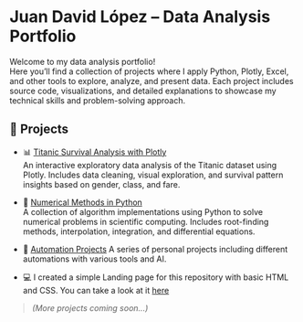 # Juan David López – Data Analysis Portfolio

Welcome to my data analysis portfolio!  
Here you’ll find a collection of projects where I apply Python, Plotly, Excel, and other tools to explore, analyze, and present data. Each project includes source code, visualizations, and detailed explanations to showcase my technical skills and problem-solving approach.

## 📁 Projects

- 📊 [Titanic Survival Analysis with Plotly](https://github.com/Aurionidas/titanic-analysis-python-plotly)  
  An interactive exploratory data analysis of the Titanic dataset using Plotly. Includes data cleaning, visual exploration, and survival pattern insights based on gender, class, and fare.

- 🔢 [Numerical Methods in Python](https://github.com/Aurionidas/numerical-methods-python)  
  A collection of algorithm implementations using Python to solve numerical problems in scientific computing. Includes root-finding methods, interpolation, integration, and differential equations.

- 🧠 [Automation Projects](https://github.com/Aurionidas/Automations)
  A series of personal projects including different automations with various tools and AI.

- 💻 I created a simple Landing page for this repository with basic HTML and CSS. You can take a look at it [here](https://aurionidas.github.io/Portfolio-Landing/)

> *(More projects coming soon...)*

